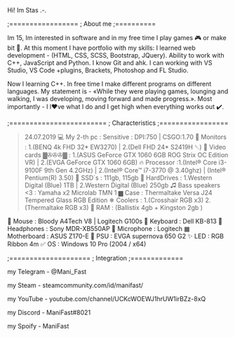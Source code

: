 Hi! Im Stas .-.

;=================
; About me
;==========

Im 15, Im interested in software and in my free time I play games 🎮 or make bit 🎵.
At this moment I have portfolio with my skills:
	I learned web development - (HTML, CSS, SCSS, Bootstrap, JQuery).
	Ability to work with C++, JavaScript and Python.
  I know Git and ahk.
  I can working with VS Studio, VS Code +plugins, Brackets, Photoshop and FL Studio.
	
Now I learning C++. In free time I make different programs on different languages.
My statement is - «While they were playing games, lounging and walking, I was developing, moving forward and made progress.».
Most importantly - I l❤️ve what I do and I get high when everything works out ✔️.

;========================
; Characteristics
;=================

>24.07.2019
💻 My 2-th pc :
Sensitive : DPI:750 | CSGO:1.70
💎 Monitors : 1.(BENQ 4k FHD 32* EW3270) | 2.(Dell FHD 24* S2419H ␡)
💎 Video cards ▓✇✇✇▓ : 1.(ASUS GeForce GTX 1060 6GB ROG Strix OC Edition VR) | 2.(EVGA GeForce GTX 1060 6GB)
🔥 Processor :1.(Intel® Core i3-9100F 9th Gen 4.2GHz) | 2.(Intel® Core™ i7-3770 @ 3.40ghz) | (Intel® Pentium(R) 3.50)
💎 SSD`s : 111gb, 115gb
💎 HardDrives : 1.Western Digital (Blue) 1TB | 2.Western Digital (Blue) 250gb
♫ Bass speakers <3 : Yamaha x2 Microlab TMN 1
▆ Case : Thermaltake Versa J24 Tempered Glass RGB Edition
❄ Coolers : 1.(Crosshair RGB x3) 2.(Thermaltake RGB x3)
💎 RAM : (Ballistix 4gb + Kingston 2gb )

💎 Mouse : Bloody A4Tech V8 | Logitech G100s
💎 Keyboard : Dell KB-813
💎 Headphones : Sony MDR-XB550AP
💎 Microphone : Logitech
▦ Motherboard : ASUS Z170-E
💎 PSU : EVGA supernova 650 G2
✨ LED : RGB Ribbon 4m
✅ OS : Windows 10 Pro (2004 / x64)

;====================
; Integration
;=============

my Telegram - @Mani_Fast

my Steam    - steamcommunity.com/id/manifast/

my YouTube  - youtube.com/channel/UCKcWOEWJ1hrUW1irBZz-8xQ

my Discord  - ManiFast#8021

my Spoify   - ManiFast
